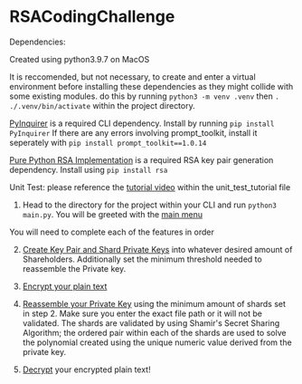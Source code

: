 # RSACodingChallenge

Dependencies:

Created using python3.9.7 on MacOS

It is reccomended, but not necessary, to create and enter a virtual environment before installing these dependencies as they might collide with some existing modules.
do this by running `python3 -m venv .venv` then `. ./.venv/bin/activate` within the project directory.

[PyInquirer](https://github.com/CITGuru/PyInquirer#types) is a required CLI dependency. Install by running `pip install PyInquirer`
If there are any errors involving prompt_toolkit, install it seperately with `pip install prompt_toolkit==1.0.14`

[Pure Python RSA Implementation](https://pypi.org/project/rsa/) is a required RSA key pair generation dependency. Install using `pip install rsa`

Unit Test:
please reference the [tutorial video](/unit_test_tutorial/unittest.mov) within the unit_test_tutorial file

1. Head to the directory for the project within your CLI and run `python3 main.py`. You will be greeted with the [main menu](/unit_test_tutorial/mainmenu.png)

You will need to complete each of the features in order

2. [Create Key Pair and Shard Private Keys](/unit_test_tutorial/CreatingKeyPair.png) into whatever desired amount of Shareholders. Additionally set the minimum threshold needed to reassemble the Private key.

3. [Encrypt your plain text](/unit_test_tutorial/encryptplaintxt.png)

4. [Reassemble your Private Key](/unit_test_tutorial/reassemblePrivKey.png) using the minimum amount of shards set in step 2. Make sure you enter the exact file path or it will not be validated. The shards are validated by using Shamir's Secret Sharing Algorithm; the ordered pair within each of the shards are used to solve the polynomial created using the unique numeric value derived from the private key.

5. [Decrypt](/unit_test_tutorial/Decrypt.png) your encrypted plain text!
